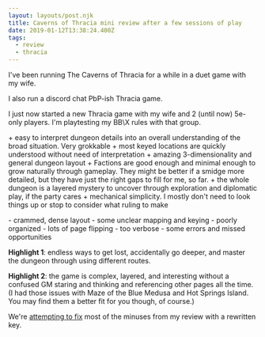 ```yaml
---
layout: layouts/post.njk
title: Caverns of Thracia mini review after a few sessions of play
date: 2019-01-12T13:38:24.400Z
tags:
  - review
  - thracia
---
```

I've been running The Caverns of Thracia for a while in a duet game with my wife.

I also run a discord chat PbP-ish Thracia game.

I just now started a new Thracia game with my wife and 2 (until now) 5e-only players. I'm playtesting my BB\X rules with that group.

\+ easy to interpret dungeon details into an overall understanding of the broad situation. Very grokkable
\+ most keyed locations are quickly understood without need of interpretation
\+ amazing 3-dimensionality and general dungeon layout
\+ Factions are good enough and minimal enough to grow naturally through gameplay. They might be better if a smidge more detailed, but they have just the right gaps to fill for me, so far.
\+ the whole dungeon is a layered mystery to uncover through exploration and diplomatic play, if the party cares
\+ mechanical simplicity. I mostly don't need to look things up or stop to consider what ruling to make

\- crammed, dense layout
\- some unclear mapping and keying
\- poorly organized
\- lots of page flipping
\- too verbose
\- some errors and missed opportunities

**Highlight 1**: endless ways to get lost, accidentally go deeper, and master the dungeon through using different routes.

**Highlight 2**: the game is complex, layered, and interesting without a confused GM staring and thinking and referencing other pages all the time. (I had those issues with Maze of the Blue Medusa and Hot Springs Island. You may find them a better fit for you though, of course.)

We're [attempting to fix](https://buildingsarepeople.blogspot.com/2018/11/creating-terse-key-and-more-for-caverns.html) most of the minuses from my review with a rewritten key.
